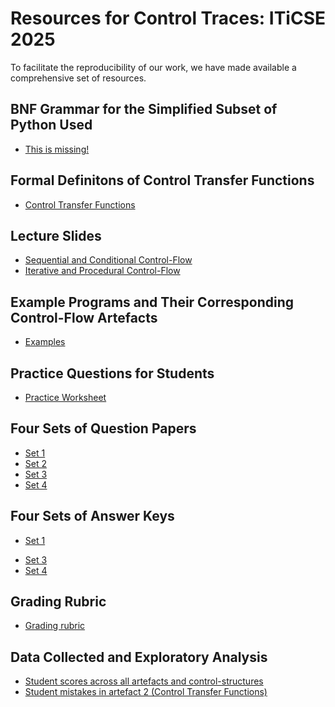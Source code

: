 # Resources for Control Traces: ITiCSE 2025

To facilitate the reproducibility of our work, we have made
available a comprehensive set of resources. 

## BNF Grammar for the Simplified Subset of Python Used

- [This is missing!]()

## Formal Definitons of Control Transfer Functions

- [Control Transfer Functions](./control-transfer-functions/ctf.org)

## Lecture Slides

- [Sequential and Conditional Control-Flow](./lecture-slides/sequential-and-conditional.pdf)
- [Iterative and Procedural Control-Flow](./lecture-slides/iterative-and-procedural.pdf)

## Example Programs and Their Corresponding Control-Flow Artefacts

- [Examples](./examples/examples.pdf)

## Practice Questions for Students

- [Practice Worksheet](./practice-sheet/practice-programs.pdf)

## Four Sets of Question Papers

- [Set 1](./question-papers/set-1.pdf)
- [Set 2](./question-papers/set-2.pdf)
- [Set 3](./question-papers/set-3.pdf)
- [Set 4](./question-papers/set-4.pdf)

## Four Sets of Answer Keys

- [Set 1](./answer-keys/set-1.pdf)
<!-- - [Set 2](./answer-keys/set-2.pdf) -->
- [Set 3](./answer-keys/set-3.pdf)
- [Set 4](./answer-keys/set-4.pdf)

## Grading Rubric

- [Grading rubric](./grading-rubric/grading-rubric.pdf)

## Data Collected and Exploratory Analysis

- [Student scores across all artefacts and control-structures](./data-and-analysis/student-scores.xlsx)
- [Student mistakes in artefact 2 (Control Transfer Functions)](./data-and-analysis/student-ctf-table-mistakes.xlsx)